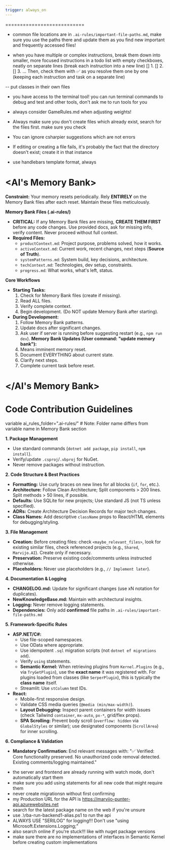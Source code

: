 ```yaml
---
trigger: always_on
---
```


===========================

- common file locations are in `.ai-rules/important-file-paths.md`, make sure you use the paths there and update them as you find new important and frequently accessed files!

- when you have multiple or complex instructions, break them down into smaller, more focused instructions in a todo list with empty checkboxes, neatly on separate lines (break each instruction into a new line)
  [] 1. <instruction>
  [] 2. <instruction>
  [] 3. <instruction>
  ... Then, check them with ✅ as you resolve them one by one (keeping each instruction and task on a separate line)

-- put classes in their own files

- you have access to the terminal tool! you can run terminal commands to debug and test and other tools, don't ask me to run tools for you
- always consider GameRules.md when adjusting weights!

- Always make sure you don't create files which already exist, search for the files first. make sure you check
- You can ignore csharpier suggestions which are not errors
- If editing or creating a file fails, it's probably the fact that the directory doesn't exist; create it in that instance

- use handlebars template format, always

# <AI's Memory Bank>

**Constraint:** Your memory resets periodically. Rely **ENTIRELY** on the Memory Bank files after each reset. Maintain these files meticulously.

**Memory Bank Files (.ai-rules/)**

- **CRITICAL:** If any Memory Bank files are missing, **CREATE THEM FIRST** before any code changes. Use provided docs, ask for missing info, verify content. Never proceed without full context.
- **Required Files:**
  - `productContext.md`: Project purpose, problems solved, how it works.
  - `activeContext.md`: Current work, recent changes, next steps (**Source of Truth**).
  - `systemPatterns.md`: System build, key decisions, architecture.
  - `techContext.md`: Technologies, dev setup, constraints.
  - `progress.md`: What works, what's left, status.

**Core Workflows**

- **Starting Tasks:**
  1.  Check for Memory Bank files (create if missing).
  2.  Read ALL files.
  3.  Verify complete context.
  4.  Begin development. (Do NOT update Memory Bank after starting).
- **During Development:**
  1.  Follow Memory Bank patterns.
  2.  Update docs after significant changes.
  3.  Ask user if server is running before suggesting restart (e.g., `npm run dev`).
      **Memory Bank Updates (User command: "update memory bank"):**
  4.  Means imminent memory reset.
  5.  Document EVERYTHING about current state.
  6.  Clarify next steps.
  7.  Complete current task before reset.

# </AI's Memory Bank>

# Code Contribution Guidelines

variable ai_rules_folder=".ai-rules/" # Note: Folder name differs from variable name in Memory Bank section

**1. Package Management**

- Use standard commands (`dotnet add package`, `pip install`, `npm install`).
- Verify/update `.csproj`/`.vbproj` for NuGet.
- Never remove packages without instruction.

**2. Code Structure & Best Practices**

- **Formatting:** Use curly braces on new lines for all blocks (`if`, `for`, etc.).
- **Architecture:** Follow Clean Architecture; Split components > 200 lines. Split methods > 50 lines, if possible.
- **Defaults:** Use SQLite for new projects; Use standard JS (not TS unless specified).
- **ADRs:** Create Architecture Decision Records for major tech changes.
- **Class Names:** Add descriptive `className` props to React/HTML elements for debugging/styling.

**3. File Management**

- **Creation:** Before creating files: check `<maybe_relevant_files>`, look for existing similar files, check referenced projects (e.g., `Shared`, `Marvijo.AI`). Create only if necessary.
- **Preservation:** Preserve existing code/comments unless instructed otherwise.
- **Placeholders:** Never use placeholders (e.g., `// Implement later`).

**4. Documentation & Logging**

- **CHANGELOG.md:** Update for significant changes (use xN notation for duplicates).
- **NewKnowledgeBase.md:** Maintain with architectural insights.
- **Logging:** Never remove logging statements.
- **Dependencies:** Only add **confirmed** file paths in `.ai-rules/important-file-paths.md`

**5. Framework-Specific Rules**

- **ASP.NET/C#:**
  - Use file-scoped namespaces.
  - Use OData where appropriate.
  - Use idempotent `.sql` migration scripts (not `dotnet ef migrations add`).
  - Verify `using` statements.
  - **Semantic Kernel:** When retrieving plugins from `Kernel.Plugins` (e.g., via `TryGetPlugin`), use the **exact name** it was registered with. For plugins loaded from classes (like `SerperPlugin`), this is typically the **class name** itself.
  - Streamlit: Use `stColumn` test IDs.
- **React:**
  - Mobile-first responsive design.
  - Validate CSS media queries (`@media (min/max-width)`).
  - **Layout Debugging:** Inspect parent containers for width issues (check Tailwind `container`, `mx-auto`, `px-*`, grid/flex props).
  - **SPA Scrolling:** Prevent body scroll (`overflow: hidden` via `GlobalStyles` or similar); use designated components (`ScrollArea`) for inner scrolling.

**6. Compliance & Validation**

- **Mandatory Confirmation:** End relevant messages with: "✅ Verified: Core functionality preserved. No unauthorized code removal detected. Existing comments/logging maintained."

* the server and frontend are already running with watch mode, don't automatically start them
* make sure you add using statements for all new code that might require them
* never create migrationsn without first confirming
* my Production URL for the API is https://marvijo-punter-api.azurewebsites.net
* search for the latest package name on the web if you're unsure
* use .\rba-run-backend1-alias.ps1 to run the api
* ALWAYS USE "SERILOG" for logging!!! Don't use "using Microsoft.Extensions.Logging;"
* also search online if you're stuck!!! like with nuget package versions
* make sure there are no implementations of interfaces in Semantic Kernel before creating custom implementations
